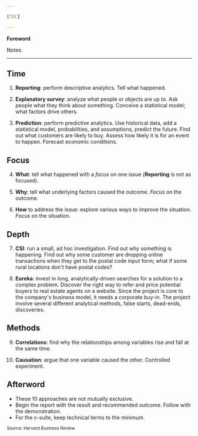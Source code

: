```yaml
---

[TOC]

---
```


**Foreword**

Notes.

---

## Time

1. **Reporting**: perform descriptive analytics. Tell what happened.

2. **Explanatory survey**: analyze what people or objects are up to. Ask people what they think about something. Conceive a statistical model; what factors drive others.

3. **Prediction**: perform predictive analytics. Use historical data, add a statistical model, probabilities, and assumptions,  predict the future. Find out what customers are likely to buy. Assess how likely it is for an event to happen. Forecast economic conditions. 

## Focus

4. **What**: tell what happened with a *focus* on one issue (**Reporting** is not as focused).

5. **Why**: tell what underlying factors caused the outcome. *Focus* on the outcome.

6. **How** to address the issue: explore various ways to improve the situation. *Focus* on the situation.

## Depth

7. **CSI**: run a small, ad hoc investigation. Find out why something is happening. Find out why some customer are dropping online transactions when they get to the postal code input form; what if some rural locations don't have postal codes?

8. **Eureka**: invest in long, analytically-driven searches for a solution to a complex problem. Discover the right way to refer and price potential buyers to real estate agents on a website. Since the project is core to the company's business model, it needs a corporate buy-in. The project involve several different analytical methods, false starts, dead-ends, discoveries.

## Methods

9. **Correlations**: find why the relationships among variables rise and fall at the same time. 

10. **Causation**: argue that one variable caused the other. Controlled experiment.

## Afterword

- These 10 approaches are not mutually exclusive. 
- Begin the report with the result and recommended outcome. Follow with the demonstration.
- For the c-suite, keep technical terms to the minimum.

<sub>Source: Harvard Business Review.</sub>